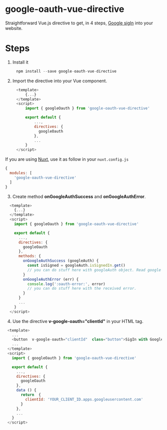 # google-oauth-vue-directive

Straightforward Vue.js directive to get, in 4 steps, [Google sigIn](https://developers.google.com/identity/sign-in/web/sign-in) into your website.

# Steps

1.  Install it

```javascript
	 npm install --save google-oauth-vue-directive
```

2.  Import the directive into your Vue component.

```javascript
	 <template>
		 {...}
	 </template>
	 <script>
		 import { googleOauth } from 'google-oauth-vue-directive'

		 export default {
			 ...,
			 directives: {
			   googleOauth
			 },
			 ...
		 }
	 </script>
```

If you are using [Nuxt](https://nuxtjs.org/), use it as follow in your `nuxt.config.js`

```javascript
{
  modules: [
    'google-oauth-vue-directive'
  ]
}
```

3.  Create method **onGoogleAuthSuccess** and **onGoogleAuthError**.

```javascript
  <template>
    {...}
  </template>
  <script>
    import { googleOauth } from 'google-oauth-vue-directive'

    export default {
      ...,
      directives: {
        googleOauth
      },
      methods: {
        onGoogleAuthSuccess (googleAuth) {
          const isSigned = googleAuth.isSignedIn.get()
          // you can do stuff here with googleAuth object. Read google docs
        }
        onGoogleAuthError (err) {
          console.log(':oauth-error:', error)
          // you can do stuff here with the received error.
        }
      }
      ...
    }
  </script>
```

4.  Use the directive **v-google-oauth="clientId"** in your HTML tag.

```javascript
 <template>
   ...
   <button  v-google-oauth="clientId"  class="button">SigIn with Google</button>
   ...
 </template>
 <script>
   import { googleOauth } from 'google-oauth-vue-directive'

   export default {
     ...,
     directives: {
       googleOauth
     },
     data () {
       return  {
         clientId: 'YOUR_CLIENT_ID.apps.googleusercontent.com'
       }
     },
     ...
   }
 </script>
```

